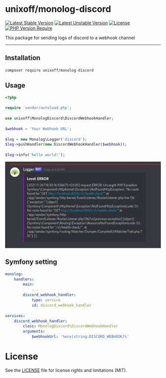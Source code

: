 # unixoff/monolog-discord
[![Latest Stable Version](http://poser.pugx.org/unixoff/monolog-discord/v)](https://packagist.org/packages/unixoff/monolog-discord) 
[![Latest Unstable Version](http://poser.pugx.org/unixoff/monolog-discord/v/unstable)](https://packagist.org/packages/unixoff/monolog-discord) 
[![License](http://poser.pugx.org/unixoff/monolog-discord/license)](https://packagist.org/packages/unixoff/monolog-discord) 
[![PHP Version Require](http://poser.pugx.org/unixoff/monolog-discord/require/php)](https://packagist.org/packages/unixoff/monolog-discord)

This package for sending logs of discord to a webhook channel

-------------------------------------------------
## Installation
`composer require unixoff/monolog-discord`

## Usage
```php
<?php

require 'vendor/autoload.php';

use unixoff\MonologDiscord\DiscordWebhookHandler;

$webhook = 'Your Webhook URL';

$log = new Monolog\Logger('discord');
$log->pushHandler(new DiscordWebhookHandler($webhook));

$log->info('hello world!');
```

![Sample image](sample.png)

## Symfony setting
```yaml
monolog:
    handlers:
        main:
            ...
        discord_webhook_handler:
            type: service
            id: discord_webhook_handler

services:
    discord_webhook_handler:
        class: MonologDiscord\DiscordWebhookHandler
        arguments:
            $webhookUrl: '%env(string:DISCORD_WEBHOOK)%'
```

# License
See the [LICENSE](LICENSE) file for license rights and limitations (MIT).